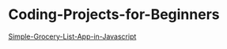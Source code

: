# Coding-Projects-for-Beginners
[Simple-Grocery-List-App-in-Javascript](https://ntv170491.github.io/Coding-Projects-for-Beginners/Simple-Grocery-List-App-in-Javascript)
